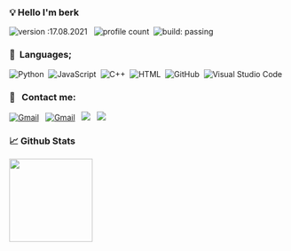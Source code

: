 ### 💡 Hello I'm berk
![version :17.08.2021](https://img.shields.io/badge/version-27.10.2021-informational) &nbsp;
![profile count](https://komarev.com/ghpvc/?username=raineorj&color=dc143c)&nbsp;
![build: passing](https://img.shields.io/badge/build-passing-success)

### 📜 &nbsp;Languages;
![Python](https://img.shields.io/badge/-Python-05122A?style=flat&logo=python)&nbsp;
![JavaScript](https://img.shields.io/badge/-JavaScript-05122A?style=flat&logo=javascript)&nbsp;
![C++](https://img.shields.io/badge/-C++-05122A?style=flat&logo=C%2B%2B&logoColor=00599C)&nbsp;
![HTML](https://img.shields.io/badge/-HTML-05122A?style=flat&logo=HTML5)&nbsp;
![GitHub](https://img.shields.io/badge/-GitHub-05122A?style=flat&logo=github)&nbsp;
![Visual Studio Code](https://img.shields.io/badge/-Visual%20Studio%20Code-05122A?style=flat&logo=visual-studio-code&logoColor=007ACC)&nbsp;

### 📩 &nbsp; Contact me:
<a href="raineorj@gmail.com"><img alt="Gmail" src="https://img.shields.io/badge/Gmail-ff2125?style=flat&logo=gmail&logoColor=white" /></a> &nbsp;
<a href="https://discord.com/users/939738063687540766"><img alt="Gmail" src="https://img.shields.io/badge/Discord-565fff?style=flat&logo=discord&logoColor=ffffff" /></a> &nbsp;
<a href="https://instagram.com/raineorj"><img src="https://img.shields.io/badge/@raineorj-ff1b4d?style=flat&logo=Instagram&logoColor=white"/></a> &nbsp;
<a href="https://instagram.com/berktanrikul"><img src="https://img.shields.io/badge/@berktanrikul-ff1b4d?style=flat&logo=Instagram&logoColor=white"/></a> &nbsp;


### 📈 Github Stats

<img src="https://github-readme-stats.vercel.app/api?username=raineorj&show_icons=true&theme=dark&hide_border=true" width="%80" height="150px">
</div>

